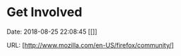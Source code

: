 # Get Involved

Date: 2018-08-25 22:08:45
[[]]

URL: [http://www.mozilla.com/en-US/firefox/community/]
